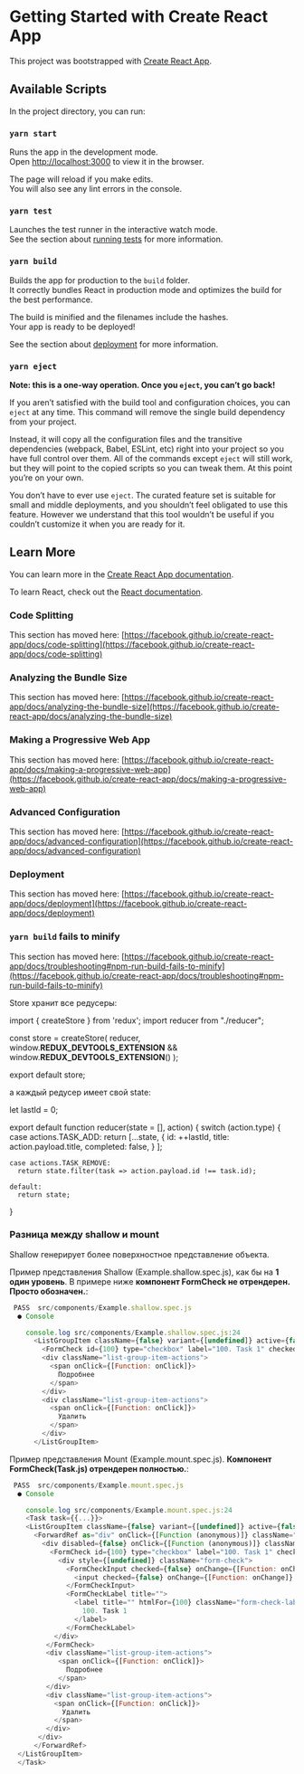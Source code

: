 # Getting Started with Create React App

This project was bootstrapped with [Create React App](https://github.com/facebook/create-react-app).

## Available Scripts

In the project directory, you can run:

### `yarn start`

Runs the app in the development mode.\
Open [http://localhost:3000](http://localhost:3000) to view it in the browser.

The page will reload if you make edits.\
You will also see any lint errors in the console.

### `yarn test`

Launches the test runner in the interactive watch mode.\
See the section about [running tests](https://facebook.github.io/create-react-app/docs/running-tests) for more information.

### `yarn build`

Builds the app for production to the `build` folder.\
It correctly bundles React in production mode and optimizes the build for the best performance.

The build is minified and the filenames include the hashes.\
Your app is ready to be deployed!

See the section about [deployment](https://facebook.github.io/create-react-app/docs/deployment) for more information.

### `yarn eject`

**Note: this is a one-way operation. Once you `eject`, you can’t go back!**

If you aren’t satisfied with the build tool and configuration choices, you can `eject` at any time. This command will remove the single build dependency from your project.

Instead, it will copy all the configuration files and the transitive dependencies (webpack, Babel, ESLint, etc) right into your project so you have full control over them. All of the commands except `eject` will still work, but they will point to the copied scripts so you can tweak them. At this point you’re on your own.

You don’t have to ever use `eject`. The curated feature set is suitable for small and middle deployments, and you shouldn’t feel obligated to use this feature. However we understand that this tool wouldn’t be useful if you couldn’t customize it when you are ready for it.

## Learn More

You can learn more in the [Create React App documentation](https://facebook.github.io/create-react-app/docs/getting-started).

To learn React, check out the [React documentation](https://reactjs.org/).

### Code Splitting

This section has moved here: [https://facebook.github.io/create-react-app/docs/code-splitting](https://facebook.github.io/create-react-app/docs/code-splitting)

### Analyzing the Bundle Size

This section has moved here: [https://facebook.github.io/create-react-app/docs/analyzing-the-bundle-size](https://facebook.github.io/create-react-app/docs/analyzing-the-bundle-size)

### Making a Progressive Web App

This section has moved here: [https://facebook.github.io/create-react-app/docs/making-a-progressive-web-app](https://facebook.github.io/create-react-app/docs/making-a-progressive-web-app)

### Advanced Configuration

This section has moved here: [https://facebook.github.io/create-react-app/docs/advanced-configuration](https://facebook.github.io/create-react-app/docs/advanced-configuration)

### Deployment

This section has moved here: [https://facebook.github.io/create-react-app/docs/deployment](https://facebook.github.io/create-react-app/docs/deployment)

### `yarn build` fails to minify

This section has moved here: [https://facebook.github.io/create-react-app/docs/troubleshooting#npm-run-build-fails-to-minify](https://facebook.github.io/create-react-app/docs/troubleshooting#npm-run-build-fails-to-minify)

Store хранит все редусеры:

import { createStore } from 'redux';
import reducer from "./reducer";

const store = createStore(
reducer,
window.__REDUX_DEVTOOLS_EXTENSION__ && window.__REDUX_DEVTOOLS_EXTENSION__()
);

export default store;

а каждый редусер имеет свой state:

let lastId = 0;

export default function reducer(state = [], action) {
switch (action.type) {
case actions.TASK_ADD:
    return [...state, {
                       id: ++lastId,
                       title: action.payload.title,
                       completed: false,
                      }
           ];

    case actions.TASK_REMOVE:
      return state.filter(task => action.payload.id !== task.id);

    default:
      return state;
}

### Разница между shallow и mount

Shallow генерирует более поверхностное представление объекта.

Пример представления Shallow (Example.shallow.spec.js), как бы на __1 один уровень__. В примере ниже __компонент FormCheck не отрендерен. Просто обозначен.__:

````javascript
 PASS  src/components/Example.shallow.spec.js
  ● Console

    console.log src/components/Example.shallow.spec.js:24
      <ListGroupItem className={false} variant={[undefined]} active={false} disabled={false}>
        <FormCheck id={100} type="checkbox" label="100. Task 1" checked={false} onChange={[Function: onChange]} />
        <div className="list-group-item-actions">
          <span onClick={[Function: onClick]}>
            Подробнее
          </span>
        </div>
        <div className="list-group-item-actions">
          <span onClick={[Function: onClick]}>
            Удалить
          </span>
        </div>
      </ListGroupItem>
````

Пример представления Mount (Example.mount.spec.js). __Компонент FormCheck(Task.js) отрендерен полностью.__:

````javascript
 PASS  src/components/Example.mount.spec.js
  ● Console

    console.log src/components/Example.mount.spec.js:24
    <Task task={{...}}>
    <ListGroupItem className={false} variant={[undefined]} active={false} disabled={false}>
      <ForwardRef as="div" onClick={[Function (anonymous)]} className="list-group-item" disabled={false}>
        <div disabled={false} onClick={[Function (anonymous)]} className="list-group-item">
		  <FormCheck id={100} type="checkbox" label="100. Task 1" checked={false} onChange={[Function: onChange]}>
			<div style={[undefined]} className="form-check">
			  <FormCheckInput checked={false} onChange={[Function: onChange]} type="checkbox" isValid={false} isInvalid={false} isStatic={false} disabled={false} as="input">
				<input checked={false} onChange={[Function: onChange]} disabled={false} type="checkbox" id={100} className="form-check-input" />
			  </FormCheckInput>
			  <FormCheckLabel title="">
				<label title="" htmlFor={100} className="form-check-label">
				  100. Task 1
				</label>
			  </FormCheckLabel>
           </div>
		 </FormCheck>
         <div className="list-group-item-actions">
            <span onClick={[Function: onClick]}>
			  Подробнее
			</span>
		 </div>
		 <div className="list-group-item-actions">
		   <span onClick={[Function: onClick]}>
		     Удалить
	       </span>
	     </div>
       </div>
      </ForwardRef>
  </ListGroupItem>
  </Task>    
````